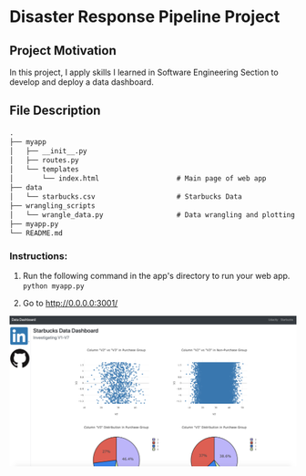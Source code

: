 # Disaster Response Pipeline Project

## Project Motivation

In this project, I apply skills I learned in Software Engineering Section to develop and deploy a data dashboard.

## File Description

    .
    ├── myapp     
    │   ├── __init__.py                       
    │   ├── routes.py
    │   └── templates   
    │       └── index.html                   # Main page of web app    
    ├── data                 
    │   └── starbucks.csv                    # Starbucks Data
    ├── wrangling_scripts
    │   └── wrangle_data.py                  # Data wrangling and plotting        
    ├── myapp.py  
    └── README.md

### Instructions:

1. Run the following command in the app's directory to run your web app.
    `python myapp.py`

2. Go to http://0.0.0.0:3001/

![ScreenShot](graph.png)
